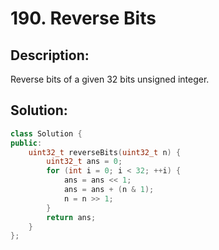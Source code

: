 # 190. Reverse Bits

## Description:

Reverse bits of a given 32 bits unsigned integer.

## Solution:

```c++
class Solution {
public:
    uint32_t reverseBits(uint32_t n) {
        uint32_t ans = 0;
        for (int i = 0; i < 32; ++i) {
            ans = ans << 1;
            ans = ans + (n & 1);
            n = n >> 1;
        }
        return ans;
    }
};
```

<!-- remark：

-  -->
